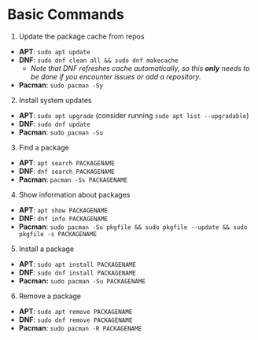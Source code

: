 # Basic Commands
1. Update the package cache from repos
- **APT**: `sudo apt update`
- **DNF**: `sudo dnf clean all && sudo dnf makecache`
    - *Note that DNF refreshes cache automatically, so this **only** needs to be done if you encounter issues or add a repository.*
- **Pacman**: `sudo pacman -Sy`

2. Install system updates
- **APT**: `sudo apt upgrade` (consider running `sudo apt list --upgradable`)
- **DNF**: `sudo dnf update`
- **Pacman**: `sudo pacman -Su`

3. Find a package
- **APT**: `apt search PACKAGENAME`
- **DNF**: `dnf search PACKAGENAME`
- **Pacman**: `pacman -Ss PACKAGENAME`

4. Show information about packages
- **APT**: `apt show PACKAGENAME`
- **DNF**: `dnf info PACKAGENAME`
- **Pacman**: `sudo pacman -Su pkgfile && sudo pkgfile --update && sudo pkgfile -s PACKAGENAME`

5. Install a package
- **APT**: `sudo apt install PACKAGENAME`
- **DNF**: `sudo dnf install PACKAGENAME`
- **Pacman:** `sudo pacman -Su PACKAGENAME`

6. Remove a package
- **APT**: `sudo apt remove PACKAGENAME`
- **DNF**: `sudo dnf remove PACKAGENAME`
- **Pacman**: `sudo pacman -R PACKAGENAME`